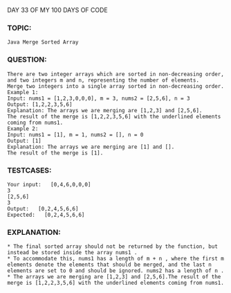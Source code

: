   DAY 33 OF MY 100 DAYS OF CODE
### TOPIC:
    Java Merge Sorted Array
### QUESTION:
    There are two integer arrays which are sorted in non-decreasing order, and two integers m and n, representing the number of elements.
    Merge two integers into a single array sorted in non-decreasing order.
    Example 1:
    Input: nums1 = [1,2,3,0,0,0], m = 3, nums2 = [2,5,6], n = 3
    Output: [1,2,2,3,5,6]
    Explanation: The arrays we are merging are [1,2,3] and [2,5,6].
    The result of the merge is [1,2,2,3,5,6] with the underlined elements coming from nums1.
    Example 2:
    Input: nums1 = [1], m = 1, nums2 = [], n = 0
    Output: [1]
    Explanation: The arrays we are merging are [1] and [].
    The result of the merge is [1].

### TESTCASES:
    Your input:   [0,4,6,0,0,0]
    3
    [2,5,6]
    3
    Output:   [0,2,4,5,6,6]
    Expected:   [0,2,4,5,6,6]

### EXPLANATION:
    * The final sorted array should not be returned by the function, but instead be stored inside the array nums1 . 
    * To accommodate this, nums1 has a length of m + n , where the first m elements denote the elements that should be merged, and the last n elements are set to 0 and should be ignored. nums2 has a length of n . 
    * The arrays we are merging are [1,2,3] and [2,5,6].The result of the merge is [1,2,2,3,5,6] with the underlined elements coming from nums1.
